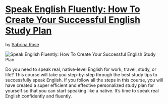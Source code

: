 # [Speak English Fluently: How To Create Your Successful English Study Plan](http://gohighbrow.com/portfolio/speak-english-fluently/)

by [Sabrina Rose](http://gohighbrow.com/team/sabrina-rose/)

![Speak English Fluently: How To Create Your Successful English Study Plan](http://gohighbrow.com/wp-content/uploads/2016/11/languages_Speak-English-fluently-01-1024x384.png)

Do you need to speak real, native-level English for work, travel, study, or life? This course will take you step-by-step through the best study tips to successfully speak English. If you follow all the steps in this course, you will have created a super efficient and effective personalized study plan for yourself so that you can start speaking like a native. It’s time to speak real English confidently and fluently.
